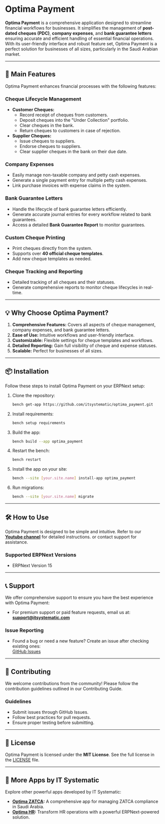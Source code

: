 # Optima Payment

**Optima Payment** is a comprehensive application designed to streamline financial workflows for businesses. It simplifies the management of **post-dated cheques (PDC)**, **company expenses**, and **bank guarantee letters** ensuring accurate and efficient handling of essential financial operations. With its user-friendly interface and robust feature set, Optima Payment is a perfect solution for businesses of all sizes, particularly in the Saudi Arabian market.

---

## 🚀 Main Features

Optima Payment enhances financial processes with the following features:

### **Cheque Lifecycle Management**
- **Customer Cheques:**
  - Record receipt of cheques from customers.
  - Deposit cheques into the "Under Collection" portfolio.
  - Clear cheques in the bank.
  - Return cheques to customers in case of rejection.
- **Supplier Cheques:**
  - Issue cheques to suppliers.
  - Endorse cheques to suppliers.
  - Clear supplier cheques in the bank on their due date.

### **Company Expenses**
- Easily manage non-taxable company and petty cash expenses.
- Generate a single payment entry for multiple petty cash expenses.
- Link purchase invoices with expense claims in the system.

### **Bank Guarantee Letters**
- Handle the lifecycle of bank guarantee letters efficiently.
- Generate accurate journal entries for every workflow related to bank guarantees.
- Access a detailed **Bank Guarantee Report** to monitor guarantees.

### **Custom Cheque Printing**
- Print cheques directly from the system.
- Supports over **40 official cheque templates**.
- Add new cheque templates as needed.

### **Cheque Tracking and Reporting**
- Detailed tracking of all cheques and their statuses.
- Generate comprehensive reports to monitor cheque lifecycles in real-time.

---

## 💡 Why Choose Optima Payment?

1. **Comprehensive Features:** Covers all aspects of cheque management, company expenses, and bank guarantee letters.
2. **Ease of Use:** Intuitive workflows and user-friendly interface.
3. **Customizable:** Flexible settings for cheque templates and workflows.
4. **Detailed Reporting:** Gain full visibility of cheque and expense statuses.
5. **Scalable:** Perfect for businesses of all sizes.

---

## 📦 Installation

Follow these steps to install Optima Payment on your ERPNext setup:

1. Clone the repository:
   ```bash
   bench get-app https://github.com/itsystematic/optima_payment.git
   ```
2. Install requirements:
   ```bash
   bench setup requirements
   ```
3. Build the app:
   ```bash
   bench build --app optima_payment
   ```
4. Restart the bench:
   ```bash
   bench restart
   ```
5. Install the app on your site:
   ```bash
   bench --site [your.site.name] install-app optima_payment
   ```
6. Run migrations:
   ```bash
   bench --site [your.site.name] migrate
   ```

---

## 🛠️ How to Use

Optima Payment is designed to be simple and intuitive. Refer to our **[Youtube channel](https://www.youtube.com/@itsystematic)** for detailed instructions. or contact support for assistance.

### Supported ERPNext Versions
- ERPNext Version 15

---

## 📞 Support

We offer comprehensive support to ensure you have the best experience with Optima Payment:

- For premium support or paid feature requests, email us at:  
  **support@itsystematic.com**

### **Issue Reporting**
- Found a bug or need a new feature? Create an issue after checking existing ones:  
  [GitHub Issues](https://github.com/itsystematic/optima_payment/issues)

---

## 🤝 Contributing

We welcome contributions from the community! Please follow the contribution guidelines outlined in our Contributing Guide.

### Guidelines
- Submit issues through GitHub Issues.
- Follow best practices for pull requests.
- Ensure proper testing before submitting.

---

## 📜 License

Optima Payment is licensed under the **MIT License**. See the full license in the [LICENSE](https://github.com/itsystematic/optima_payment/blob/main/license.txt) file.

---

## 📂 More Apps by IT Systematic

Explore other powerful apps developed by IT Systematic:

- **[Optima ZATCA](https://github.com/itsystematic/optima_zatca):** A comprehensive app for managing ZATCA compliance in Saudi Arabia.
- **[Optima HR](https://github.com/itsystematic/optima-hr):** Transform HR operations with a powerful ERPNext-powered solution.
